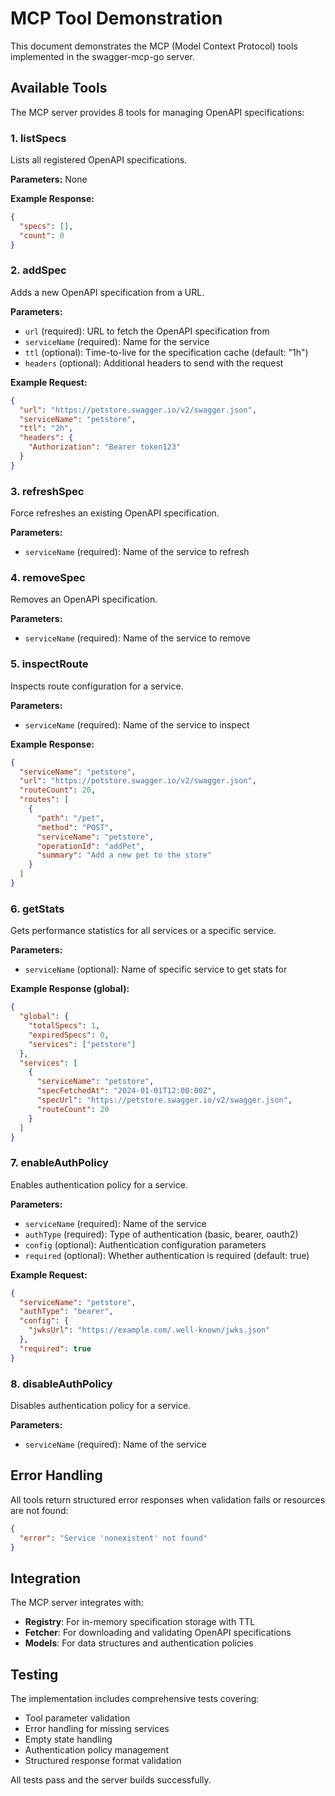 # MCP Tool Demonstration

This document demonstrates the MCP (Model Context Protocol) tools implemented in the swagger-mcp-go server.

## Available Tools

The MCP server provides 8 tools for managing OpenAPI specifications:

### 1. listSpecs
Lists all registered OpenAPI specifications.

**Parameters:** None

**Example Response:**
```json
{
  "specs": [],
  "count": 0
}
```

### 2. addSpec
Adds a new OpenAPI specification from a URL.

**Parameters:**
- `url` (required): URL to fetch the OpenAPI specification from
- `serviceName` (required): Name for the service
- `ttl` (optional): Time-to-live for the specification cache (default: "1h")
- `headers` (optional): Additional headers to send with the request

**Example Request:**
```json
{
  "url": "https://petstore.swagger.io/v2/swagger.json",
  "serviceName": "petstore",
  "ttl": "2h",
  "headers": {
    "Authorization": "Bearer token123"
  }
}
```

### 3. refreshSpec
Force refreshes an existing OpenAPI specification.

**Parameters:**
- `serviceName` (required): Name of the service to refresh

### 4. removeSpec
Removes an OpenAPI specification.

**Parameters:**
- `serviceName` (required): Name of the service to remove

### 5. inspectRoute
Inspects route configuration for a service.

**Parameters:**
- `serviceName` (required): Name of the service to inspect

**Example Response:**
```json
{
  "serviceName": "petstore",
  "url": "https://petstore.swagger.io/v2/swagger.json",
  "routeCount": 20,
  "routes": [
    {
      "path": "/pet",
      "method": "POST",
      "serviceName": "petstore",
      "operationId": "addPet",
      "summary": "Add a new pet to the store"
    }
  ]
}
```

### 6. getStats
Gets performance statistics for all services or a specific service.

**Parameters:**
- `serviceName` (optional): Name of specific service to get stats for

**Example Response (global):**
```json
{
  "global": {
    "totalSpecs": 1,
    "expiredSpecs": 0,
    "services": ["petstore"]
  },
  "services": [
    {
      "serviceName": "petstore",
      "specFetchedAt": "2024-01-01T12:00:00Z",
      "specUrl": "https://petstore.swagger.io/v2/swagger.json",
      "routeCount": 20
    }
  ]
}
```

### 7. enableAuthPolicy
Enables authentication policy for a service.

**Parameters:**
- `serviceName` (required): Name of the service
- `authType` (required): Type of authentication (basic, bearer, oauth2)
- `config` (optional): Authentication configuration parameters
- `required` (optional): Whether authentication is required (default: true)

**Example Request:**
```json
{
  "serviceName": "petstore",
  "authType": "bearer",
  "config": {
    "jwksUrl": "https://example.com/.well-known/jwks.json"
  },
  "required": true
}
```

### 8. disableAuthPolicy
Disables authentication policy for a service.

**Parameters:**
- `serviceName` (required): Name of the service

## Error Handling

All tools return structured error responses when validation fails or resources are not found:

```json
{
  "error": "Service 'nonexistent' not found"
}
```

## Integration

The MCP server integrates with:
- **Registry**: For in-memory specification storage with TTL
- **Fetcher**: For downloading and validating OpenAPI specifications
- **Models**: For data structures and authentication policies

## Testing

The implementation includes comprehensive tests covering:
- Tool parameter validation
- Error handling for missing services
- Empty state handling
- Authentication policy management
- Structured response format validation

All tests pass and the server builds successfully.
